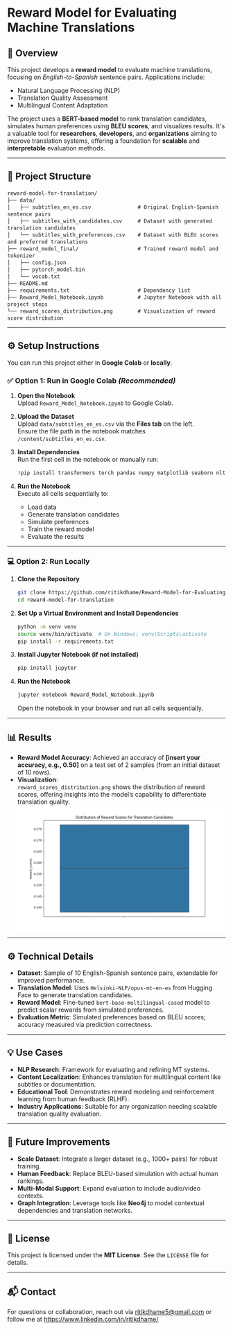 # Reward Model for Evaluating Machine Translations

## 📌 Overview

This project develops a **reward model** to evaluate machine translations, focusing on *English-to-Spanish* sentence pairs. Applications include:

- Natural Language Processing (NLP)  
- Translation Quality Assessment  
- Multilingual Content Adaptation  

The project uses a **BERT-based model** to rank translation candidates, simulates human preferences using **BLEU scores**, and visualizes results. It's a valuable tool for **researchers**, **developers**, and **organizations** aiming to improve translation systems, offering a foundation for **scalable** and **interpretable** evaluation methods.

---

## 📁 Project Structure

```
reward-model-for-translation/
├── data/
│   ├── subtitles_en_es.csv               # Original English-Spanish sentence pairs
│   ├── subtitles_with_candidates.csv     # Dataset with generated translation candidates
│   └── subtitles_with_preferences.csv    # Dataset with BLEU scores and preferred translations
├── reward_model_final/                   # Trained reward model and tokenizer
│   ├── config.json
│   ├── pytorch_model.bin
│   └── vocab.txt
├── README.md
├── requirements.txt                      # Dependency list
├── Reward_Model_Notebook.ipynb           # Jupyter Notebook with all project steps
└── reward_scores_distribution.png        # Visualization of reward score distribution
```

---

## ⚙️ Setup Instructions

You can run this project either in **Google Colab** or **locally**.

### ✅ Option 1: Run in Google Colab *(Recommended)*

1. **Open the Notebook**  
   Upload `Reward_Model_Notebook.ipynb` to Google Colab.

2. **Upload the Dataset**  
   Upload `data/subtitles_en_es.csv` via the **Files tab** on the left.  
   Ensure the file path in the notebook matches `/content/subtitles_en_es.csv`.

3. **Install Dependencies**  
   Run the first cell in the notebook or manually run:  
   ```bash
   !pip install transformers torch pandas numpy matplotlib seaborn nltk
   ```

4. **Run the Notebook**  
   Execute all cells sequentially to:
   - Load data
   - Generate translation candidates
   - Simulate preferences
   - Train the reward model
   - Evaluate the results

---

### 💻 Option 2: Run Locally

1. **Clone the Repository**
   ```bash
   git clone https://github.com/ritikdhame/Reward-Model-for-Evaluating-Machine-Translations
   cd reward-model-for-translation
   ```

2. **Set Up a Virtual Environment and Install Dependencies**
   ```bash
   python -m venv venv
   source venv/bin/activate  # On Windows: venv\Scripts\activate
   pip install -r requirements.txt
   ```

3. **Install Jupyter Notebook (if not installed)**
   ```bash
   pip install jupyter
   ```

4. **Run the Notebook**
   ```bash
   jupyter notebook Reward_Model_Notebook.ipynb
   ```
   Open the notebook in your browser and run all cells sequentially.

---

## 📊 Results

- **Reward Model Accuracy**: Achieved an accuracy of **[insert your accuracy, e.g., 0.50]** on a test set of 2 samples (from an initial dataset of 10 rows).
- **Visualization**:  
  `reward_scores_distribution.png` shows the distribution of reward scores, offering insights into the model’s capability to differentiate translation quality.
![alt text](reward_scores_distribution.png)
---

## ⚙️ Technical Details

- **Dataset**: Sample of 10 English-Spanish sentence pairs, extendable for improved performance.
- **Translation Model**: Uses `Helsinki-NLP/opus-mt-en-es` from Hugging Face to generate translation candidates.
- **Reward Model**: Fine-tuned `bert-base-multilingual-cased` model to predict scalar rewards from simulated preferences.
- **Evaluation Metric**: Simulated preferences based on BLEU scores; accuracy measured via prediction correctness.

---

## 💡 Use Cases

- **NLP Research**: Framework for evaluating and refining MT systems.
- **Content Localization**: Enhances translation for multilingual content like subtitles or documentation.
- **Educational Tool**: Demonstrates reward modeling and reinforcement learning from human feedback (RLHF).
- **Industry Applications**: Suitable for any organization needing scalable translation quality evaluation.

---

## 🚀 Future Improvements

- **Scale Dataset**: Integrate a larger dataset (e.g., 1000+ pairs) for robust training.
- **Human Feedback**: Replace BLEU-based simulation with actual human rankings.
- **Multi-Modal Support**: Expand evaluation to include audio/video contexts.
- **Graph Integration**: Leverage tools like **Neo4j** to model contextual dependencies and translation networks.

---

## 📄 License

This project is licensed under the **MIT License**. See the `LICENSE` file for details.

---

## 📬 Contact

For questions or collaboration, reach out via ritikdhame5@gmail.com or follow me at https://www.linkedin.com/in/ritikdhame/
